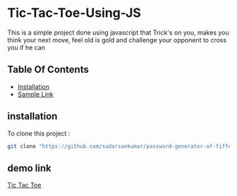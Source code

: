 # Tic-Tac-Toe-Using-JS
This is a simple project done using javascript that Trick's on you, makes you think your next move, feel old is gold and challenge your opponent to cross you if he can
## Table Of Contents
- [Installation](#installation)
- [Sample Link](#sample-link)

## installation
To clone this project :

```bash
git clone "https://github.com/sudarsankumar/password-generator-of-fifferent-length-and-combination-using-html-css-js.git"
```

## demo link
[Tic Tac Toe](https://sudarsankumar.github.io/password-generator-of-fifferent-length-and-combination-using-html-css-js/)